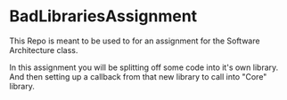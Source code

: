 # BadLibrariesAssignment

This Repo is meant to be used to for an assignment for the Software Architecture class. 

In this assignment you will be splitting off some code into it's own library.  And then setting up a callback from that new library to call into "Core" library.
